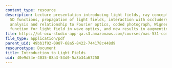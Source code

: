 ```yaml
---
content_type: resource
description: Lecture presentation introducing light fields, ray concepts for 4D and
  5D functions, propagation of light fields, interaction with occluders, Fourier domain
  analysis and relationship to Fourier optics, coded photograph, Wigner and ambiguity
  function for light field in wave optics, and new results in augmenting light fields.
file: https://ol-ocw-studio-app-qa.s3.amazonaws.com/courses/mas-531-computational-camera-and-photography-fall-2009/40e9d54e403508a353d05a8b34a67258_MITMAS_531F09_lec05.pdf
file_type: application/pdf
parent_uid: 49bb1f92-0987-68a5-8422-744178c448d9
resourcetype: Document
title: Introduction to Light Fields
uid: 40e9d54e-4035-08a3-53d0-5a8b34a67258
---
```

